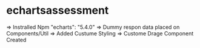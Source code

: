 # echartsassessment

=> Instralled Npm "echarts": "5.4.0"
=> Dummy respon data placed on Components/Util
=> Added Custume Styling
=> Custome Drage Component Created 